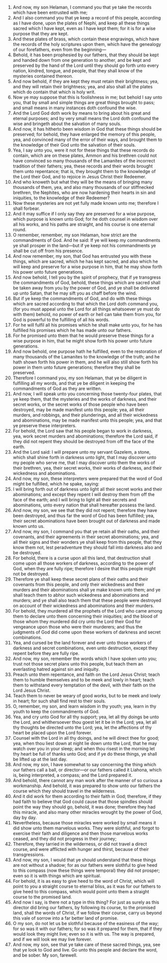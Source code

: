 1. And now, my son Helaman, I command you that ye take the records which have been entrusted with me;
2. And I also command you that ye keep a record of this people, according as I have done, upon the plates of Nephi, and keep all these things sacred which I have kept, even as I have kept them; for it is for a wise purpose that they are kept.
3. And these plates of brass, which contain these engravings, which have the records of the holy scriptures upon them, which have the genealogy of our forefathers, even from the beginning—
4. Behold, it has been prophesied by our fathers, that they should be kept and handed down from one generation to another, and be kept and preserved by the hand of the Lord until they should go forth unto every nation, kindred, tongue, and people, that they shall know of the mysteries contained thereon.
5. And now behold, if they are kept they must retain their brightness; yea, and they will retain their brightness; yea, and also shall all the plates which do contain that which is holy writ.
6. Now ye may suppose that this is foolishness in me; but behold I say unto you, that by small and simple things are great things brought to pass; and small means in many instances doth confound the wise.
7. And the Lord God doth work by means to bring about his great and eternal purposes; and by very small means the Lord doth confound the wise and bringeth about the salvation of many souls.
8. And now, it has hitherto been wisdom in God that these things should be preserved; for behold, they have enlarged the memory of this people, yea, and convinced many of the error of their ways, and brought them to the knowledge of their God unto the salvation of their souls.
9. Yea, I say unto you, were it not for these things that these records do contain, which are on these plates, Ammon and his brethren could not have convinced so many thousands of the Lamanites of the incorrect tradition of their fathers; yea, these records and their words brought them unto repentance; that is, they brought them to the knowledge of the Lord their God, and to rejoice in Jesus Christ their Redeemer.
10. And who knoweth but what they will be the means of bringing many thousands of them, yea, and also many thousands of our stiffnecked brethren, the Nephites, who are now hardening their hearts in sin and iniquities, to the knowledge of their Redeemer?
11. Now these mysteries are not yet fully made known unto me; therefore I shall forbear.
12. And it may suffice if I only say they are preserved for a wise purpose, which purpose is known unto God; for he doth counsel in wisdom over all his works, and his paths are straight, and his course is one eternal round.
13. O remember, remember, my son Helaman, how strict are the commandments of God. And he said: If ye will keep my commandments ye shall prosper in the land—but if ye keep not his commandments ye shall be cut off from his presence.
14. And now remember, my son, that God has entrusted you with these things, which are sacred, which he has kept sacred, and also which he will keep and preserve for a wise purpose in him, that he may show forth his power unto future generations.
15. And now behold, I tell you by the spirit of prophecy, that if ye transgress the commandments of God, behold, these things which are sacred shall be taken away from you by the power of God, and ye shall be delivered up unto Satan, that he may sift you as chaff before the wind.
16. But if ye keep the commandments of God, and do with these things which are sacred according to that which the Lord doth command you, (for you must appeal unto the Lord for all things whatsoever ye must do with them) behold, no power of earth or hell can take them from you, for God is powerful to the fulfilling of all his words.
17. For he will fulfil all his promises which he shall make unto you, for he has fulfilled his promises which he has made unto our fathers.
18. For he promised unto them that he would preserve these things for a wise purpose in him, that he might show forth his power unto future generations.
19. And now behold, one purpose hath he fulfilled, even to the restoration of many thousands of the Lamanites to the knowledge of the truth; and he hath shown forth his power in them, and he will also still show forth his power in them unto future generations; therefore they shall be preserved.
20. Therefore I command you, my son Helaman, that ye be diligent in fulfilling all my words, and that ye be diligent in keeping the commandments of God as they are written.
21. And now, I will speak unto you concerning those twenty-four plates, that ye keep them, that the mysteries and the works of darkness, and their secret works, or the secret works of those people who have been destroyed, may be made manifest unto this people; yea, all their murders, and robbings, and their plunderings, and all their wickedness and abominations, may be made manifest unto this people; yea, and that ye preserve these interpreters.
22. For behold, the Lord saw that his people began to work in darkness, yea, work secret murders and abominations; therefore the Lord said, if they did not repent they should be destroyed from off the face of the earth.
23. And the Lord said: I will prepare unto my servant Gazelem, a stone, which shall shine forth in darkness unto light, that I may discover unto my people who serve me, that I may discover unto them the works of their brethren, yea, their secret works, their works of darkness, and their wickedness and abominations.
24. And now, my son, these interpreters were prepared that the word of God might be fulfilled, which he spake, saying:
25. I will bring forth out of darkness unto light all their secret works and their abominations; and except they repent I will destroy them from off the face of the earth; and I will bring to light all their secrets and abominations, unto every nation that shall hereafter possess the land.
26. And now, my son, we see that they did not repent; therefore they have been destroyed, and thus far the word of God has been fulfilled; yea, their secret abominations have been brought out of darkness and made known unto us.
27. And now, my son, I command you that ye retain all their oaths, and their covenants, and their agreements in their secret abominations; yea, and all their signs and their wonders ye shall keep from this people, that they know them not, lest peradventure they should fall into darkness also and be destroyed.
28. For behold, there is a curse upon all this land, that destruction shall come upon all those workers of darkness, according to the power of God, when they are fully ripe; therefore I desire that this people might not be destroyed.
29. Therefore ye shall keep these secret plans of their oaths and their covenants from this people, and only their wickedness and their murders and their abominations shall ye make known unto them; and ye shall teach them to abhor such wickedness and abominations and murders; and ye shall also teach them that these people were destroyed on account of their wickedness and abominations and their murders.
30. For behold, they murdered all the prophets of the Lord who came among them to declare unto them concerning their iniquities; and the blood of those whom they murdered did cry unto the Lord their God for vengeance upon those who were their murderers; and thus the judgments of God did come upon these workers of darkness and secret combinations.
31. Yea, and cursed be the land forever and ever unto those workers of darkness and secret combinations, even unto destruction, except they repent before they are fully ripe.
32. And now, my son, remember the words which I have spoken unto you; trust not those secret plans unto this people, but teach them an everlasting hatred against sin and iniquity.
33. Preach unto them repentance, and faith on the Lord Jesus Christ; teach them to humble themselves and to be meek and lowly in heart; teach them to withstand every temptation of the devil, with their faith on the Lord Jesus Christ.
34. Teach them to never be weary of good works, but to be meek and lowly in heart; for such shall find rest to their souls.
35. O, remember, my son, and learn wisdom in thy youth; yea, learn in thy youth to keep the commandments of God.
36. Yea, and cry unto God for all thy support; yea, let all thy doings be unto the Lord, and whithersoever thou goest let it be in the Lord; yea, let all thy thoughts be directed unto the Lord; yea, let the affections of thy heart be placed upon the Lord forever.
37. Counsel with the Lord in all thy doings, and he will direct thee for good; yea, when thou liest down at night lie down unto the Lord, that he may watch over you in your sleep; and when thou risest in the morning let thy heart be full of thanks unto God; and if ye do these things, ye shall be lifted up at the last day.
38. And now, my son, I have somewhat to say concerning the thing which our fathers call a ball, or director—or our fathers called it Liahona, which is, being interpreted, a compass; and the Lord prepared it.
39. And behold, there cannot any man work after the manner of so curious a workmanship. And behold, it was prepared to show unto our fathers the course which they should travel in the wilderness.
40. And it did work for them according to their faith in God; therefore, if they had faith to believe that God could cause that those spindles should point the way they should go, behold, it was done; therefore they had this miracle, and also many other miracles wrought by the power of God, day by day.
41. Nevertheless, because those miracles were worked by small means it did show unto them marvelous works. They were slothful, and forgot to exercise their faith and diligence and then those marvelous works ceased, and they did not progress in their journey;
42. Therefore, they tarried in the wilderness, or did not travel a direct course, and were afflicted with hunger and thirst, because of their transgressions.
43. And now, my son, I would that ye should understand that these things are not without a shadow; for as our fathers were slothful to give heed to this compass (now these things were temporal) they did not prosper; even so it is with things which are spiritual.
44. For behold, it is as easy to give heed to the word of Christ, which will point to you a straight course to eternal bliss, as it was for our fathers to give heed to this compass, which would point unto them a straight course to the promised land.
45. And now I say, is there not a type in this thing? For just as surely as this director did bring our fathers, by following its course, to the promised land, shall the words of Christ, if we follow their course, carry us beyond this vale of sorrow into a far better land of promise.
46. O my son, do not let us be slothful because of the easiness of the way; for so was it with our fathers; for so was it prepared for them, that if they would look they might live; even so it is with us. The way is prepared, and if we will look we may live forever.
47. And now, my son, see that ye take care of these sacred things, yea, see that ye look to God and live. Go unto this people and declare the word, and be sober. My son, farewell.
